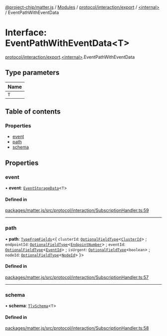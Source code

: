 [@project-chip/matter.js](../README.md) / [Modules](../modules.md) / [protocol/interaction/export](../modules/protocol_interaction_export.md) / [\<internal\>](../modules/protocol_interaction_export._internal_.md) / EventPathWithEventData

# Interface: EventPathWithEventData\<T\>

[protocol/interaction/export](../modules/protocol_interaction_export.md).[\<internal\>](../modules/protocol_interaction_export._internal_.md).EventPathWithEventData

## Type parameters

| Name |
| :------ |
| `T` |

## Table of contents

### Properties

- [event](protocol_interaction_export._internal_.EventPathWithEventData.md#event)
- [path](protocol_interaction_export._internal_.EventPathWithEventData.md#path)
- [schema](protocol_interaction_export._internal_.EventPathWithEventData.md#schema)

## Properties

### event

• **event**: [`EventStorageData`](protocol_interaction_export.EventStorageData.md)\<`T`\>

#### Defined in

[packages/matter.js/src/protocol/interaction/SubscriptionHandler.ts:59](https://github.com/project-chip/matter.js/blob/6d3b6a5d957d88a9231d6ecab4bb41f8133112be/packages/matter.js/src/protocol/interaction/SubscriptionHandler.ts#L59)

___

### path

• **path**: [`TypeFromFields`](../modules/tlv_export.md#typefromfields)\<\{ `clusterId`: [`OptionalFieldType`](tlv_export.OptionalFieldType.md)\<[`ClusterId`](../modules/datatype_export.md#clusterid)\> ; `endpointId`: [`OptionalFieldType`](tlv_export.OptionalFieldType.md)\<[`EndpointNumber`](../modules/datatype_export.md#endpointnumber)\> ; `eventId`: [`OptionalFieldType`](tlv_export.OptionalFieldType.md)\<[`EventId`](../modules/datatype_export.md#eventid)\> ; `isUrgent`: [`OptionalFieldType`](tlv_export.OptionalFieldType.md)\<`boolean`\> ; `nodeId`: [`OptionalFieldType`](tlv_export.OptionalFieldType.md)\<[`NodeId`](../modules/datatype_export.md#nodeid)\>  }\>

#### Defined in

[packages/matter.js/src/protocol/interaction/SubscriptionHandler.ts:57](https://github.com/project-chip/matter.js/blob/6d3b6a5d957d88a9231d6ecab4bb41f8133112be/packages/matter.js/src/protocol/interaction/SubscriptionHandler.ts#L57)

___

### schema

• **schema**: [`TlvSchema`](../classes/tlv_export.TlvSchema.md)\<`T`\>

#### Defined in

[packages/matter.js/src/protocol/interaction/SubscriptionHandler.ts:58](https://github.com/project-chip/matter.js/blob/6d3b6a5d957d88a9231d6ecab4bb41f8133112be/packages/matter.js/src/protocol/interaction/SubscriptionHandler.ts#L58)
